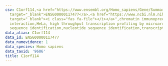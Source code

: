 ```yaml
---
csv: C1orf114,<a href="https://www.ensembl.org/Homo_sapiens/Gene/Summary?db=core;g=ENSG00000117477"
  target="_blank">ENSG00000117477</a>,<a href="https://www.ncbi.nlm.nih.gov/pubmed/17216044"
  target="_blank"><i class="fas fa-file"></i></a>",chromatin immunoprecipitation assay,direct
  interaction,HeLa, high throughput transcription profiling by microarray,nucleotide
  sequence identification,nucleotide sequence identification,transcriptional regulation,
data_alias: C1orf114
data_id: ENSG00000117477
data_numevidence: 1
data_species: Homo sapiens
data_taxid: '9606'
title: C1orf114
---
```

